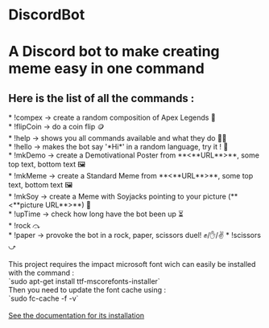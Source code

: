 # DiscordBot
<h1>A Discord bot to make creating meme easy in one command</h1>
<h2>Here is the list of all the commands :</h2>
* !compex   →   create a random composition of Apex Legends 🔮<br/>
* !flipCoin →   do a coin flip 🪙<br/>
* !help     →   shows you all commands available and what they do 👨‍🏫<br/>
* !hello    →   makes the bot say '*Hi*' in a random language, try it ! 💬<br/>
* !mkDemo   →   create a Demotivational Poster from **<**URL**>**, some top text, bottom text 🖼<br/>
* !mkMeme   →   create a Standard Meme from **<**URL**>**, some top text, bottom text 🖼<br/>
* !mkSoy    →   create a Meme with Soyjacks pointing to your picture (**<**picture URL**>**) 🍶<br/>
* !upTime   →   check how long have the bot been up ⏳<br/>
* !rock     ⤼<br/>
* !paper    →   provoke the bot in a rock, paper, scissors duel! ✊/✋/✌  
* !scissors ⤻<br/>
<br/>
This project requires the impact microsoft font wich can easily be installed with the command :<br/>
`sudo apt-get install ttf-mscorefonts-installer`<br/>
Then you need to update the font cache using :<br/>
`sudo fc-cache -f -v`<br/>
<br/>
<a href="https://doc.ubuntu-fr.org/msttcorefonts">See the documentation for its installation</a>
